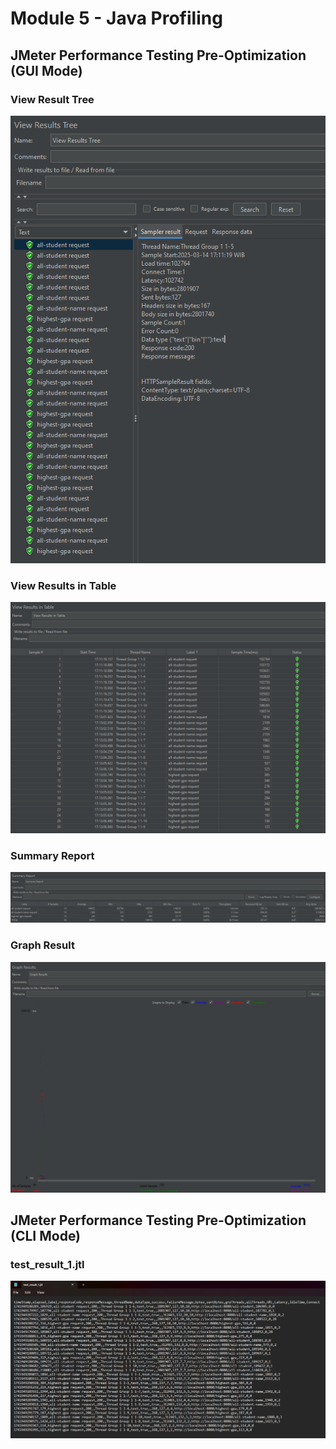 # Module 5 - Java Profiling

## JMeter Performance Testing Pre-Optimization (GUI Mode)

### View Result Tree
![view_result_tree](images/View_Results_Tree%20JMeter%20PreOptimization.png)

### View Results in Table
![view_results_in_table](images/View_Results_in_Table%20JMeter%20PreOptimization.png)

### Summary Report
![summary_report](images/Summary_Report%20JMeter%20PreOptimization.png)

### Graph Result
![graph_result](images/Graph_Results%20JMeter%20PreOptimization.png)

## JMeter Performance Testing Pre-Optimization (CLI Mode)

### test_result_1.jtl
![test_result](images/Test_Result%20JMeter%20(CLI%20Mode)%20PreOptimization.png)